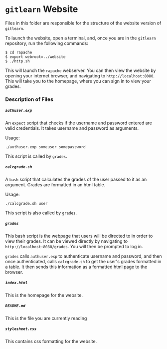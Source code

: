 # `gitlearn` Website

Files in this folder are responsible for the structure of the website version of `gitlearn`.

To launch the website, open a terminal, and, once you are in the `gitlearn` repository, run the following commands:
```
$ cd rapache
$ export webroot=../website
$ ./http.sh
```
This will launch the `rapache` webserver.
You can then view the website by opening your internet browser, and navigating to `http://localhost:8080`.
This will take you to the homepage, where you can sign in to view your grades.

### Description of Files

##### `authuser.exp`

An `expect` script that checks if the username and password entered are valid credentials.
It takes username and password as arguments.

Usage:
```
./authuser.exp someuser somepassword
```
This script is called by `grades`.

##### `calcgrade.sh`

A `bash` script that calculates the grades of the user passed to it as an argument.
Grades are formatted in an html table.

Usage:
```
./calcgrade.sh user
```
This script is also called by `grades`.

##### `grades`

This bash script is the webpage that users will be directed to in order to view their grades.
It can be viewed directly by navigating to `http://localhost:8080/grades`.
You will then be prompted to log in.

`grades` calls `authuser.exp` to authenticate username and password, and then once authenticated, calls `calcgrade.sh` to get the user's grades formatted in a table.
It then sends this information as a formatted html page to the browser.

##### `index.html`

This is the homepage for the website.

##### `README.md`

This is the file you are currently reading

##### `stylesheet.css`

This contains css formatting for the website.
